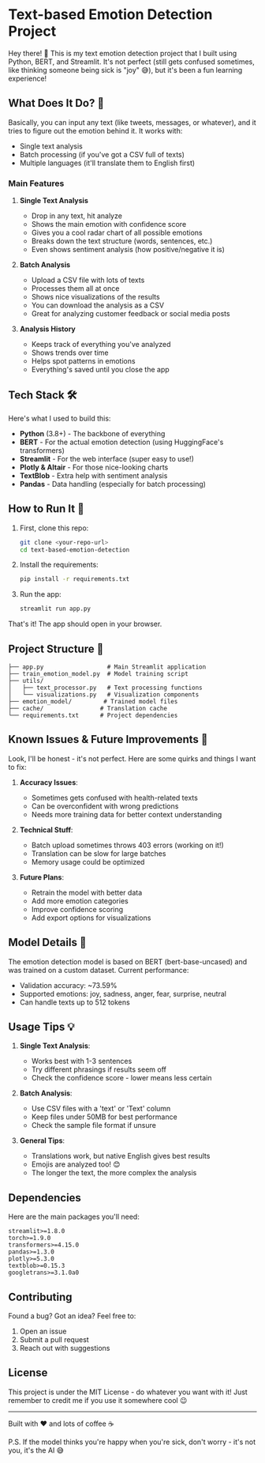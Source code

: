 # Text-based Emotion Detection Project

Hey there! 👋 This is my text emotion detection project that I built using Python, BERT, and Streamlit. It's not perfect (still gets confused sometimes, like thinking someone being sick is "joy" 😅), but it's been a fun learning experience!

## What Does It Do? 🤔

Basically, you can input any text (like tweets, messages, or whatever), and it tries to figure out the emotion behind it. It works with:
- Single text analysis
- Batch processing (if you've got a CSV full of texts)
- Multiple languages (it'll translate them to English first)

### Main Features

1. **Single Text Analysis**
   - Drop in any text, hit analyze
   - Shows the main emotion with confidence score
   - Gives you a cool radar chart of all possible emotions
   - Breaks down the text structure (words, sentences, etc.)
   - Even shows sentiment analysis (how positive/negative it is)

2. **Batch Analysis**
   - Upload a CSV file with lots of texts
   - Processes them all at once
   - Shows nice visualizations of the results
   - You can download the analysis as a CSV
   - Great for analyzing customer feedback or social media posts

3. **Analysis History**
   - Keeps track of everything you've analyzed
   - Shows trends over time
   - Helps spot patterns in emotions
   - Everything's saved until you close the app

## Tech Stack 🛠

Here's what I used to build this:
- **Python** (3.8+) - The backbone of everything
- **BERT** - For the actual emotion detection (using HuggingFace's transformers)
- **Streamlit** - For the web interface (super easy to use!)
- **Plotly & Altair** - For those nice-looking charts
- **TextBlob** - Extra help with sentiment analysis
- **Pandas** - Data handling (especially for batch processing)

## How to Run It 🚀

1. First, clone this repo:
   ```bash
   git clone <your-repo-url>
   cd text-based-emotion-detection
   ```

2. Install the requirements:
   ```bash
   pip install -r requirements.txt
   ```

3. Run the app:
   ```bash
   streamlit run app.py
   ```

That's it! The app should open in your browser.

## Project Structure 📁

```
├── app.py                  # Main Streamlit application
├── train_emotion_model.py  # Model training script
├── utils/
│   ├── text_processor.py   # Text processing functions
│   └── visualizations.py   # Visualization components
├── emotion_model/         # Trained model files
├── cache/                # Translation cache
└── requirements.txt      # Project dependencies
```

## Known Issues & Future Improvements 🔧

Look, I'll be honest - it's not perfect. Here are some quirks and things I want to fix:

1. **Accuracy Issues**:
   - Sometimes gets confused with health-related texts
   - Can be overconfident with wrong predictions
   - Needs more training data for better context understanding

2. **Technical Stuff**:
   - Batch upload sometimes throws 403 errors (working on it!)
   - Translation can be slow for large batches
   - Memory usage could be optimized

3. **Future Plans**:
   - Retrain the model with better data
   - Add more emotion categories
   - Improve confidence scoring
   - Add export options for visualizations

## Model Details 🤖

The emotion detection model is based on BERT (bert-base-uncased) and was trained on a custom dataset. Current performance:
- Validation accuracy: ~73.59%
- Supported emotions: joy, sadness, anger, fear, surprise, neutral
- Can handle texts up to 512 tokens

## Usage Tips 💡

1. **Single Text Analysis**:
   - Works best with 1-3 sentences
   - Try different phrasings if results seem off
   - Check the confidence score - lower means less certain

2. **Batch Analysis**:
   - Use CSV files with a 'text' or 'Text' column
   - Keep files under 50MB for best performance
   - Check the sample file format if unsure

3. **General Tips**:
   - Translations work, but native English gives best results
   - Emojis are analyzed too! 😊
   - The longer the text, the more complex the analysis

## Dependencies

Here are the main packages you'll need:
```
streamlit>=1.8.0
torch>=1.9.0
transformers>=4.15.0
pandas>=1.3.0
plotly>=5.3.0
textblob>=0.15.3
googletrans>=3.1.0a0
```

## Contributing

Found a bug? Got an idea? Feel free to:
1. Open an issue
2. Submit a pull request
3. Reach out with suggestions

## License

This project is under the MIT License - do whatever you want with it! Just remember to credit me if you use it somewhere cool 😉

---

Built with ❤️ and lots of coffee ☕️ 

P.S. If the model thinks you're happy when you're sick, don't worry - it's not you, it's the AI 😅
